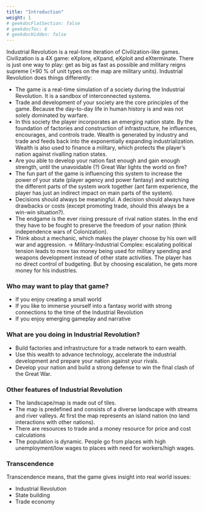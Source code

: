 ```yaml
---
title: "Introduction"
weight: 1
# geekdocFlatSection: false
# geekdocToc: 6
# geekdocHidden: false
---
```


Industrial Revolution is a real-time iteration of Civilization-like games. Civilization is a 4X game: eXplore, eXpand, eXploit and eXterminate. There is just one way to play: get as big as fast as possible and military reigns supreme (+90 % of unit types on the map are military units). Industrial Revolution does things differently:
* The game is a real-time simulation of a society during the Industrial Revolution. It is a sandbox of interconnected systems.
* Trade and development of your society are the core principles of the game. Because the day-to-day life in human history is and was not solely dominated by warfare.
* In this society the player incorporates an emerging nation state. By the foundation of factories and construction of infrastructure, he influences, encourages, and controls trade. Wealth is generated by industry and trade and feeds back into the exponentially expanding industrialization. Wealth is also used to finance a military, which protects the player’s nation against rivalling nation states.
* Are you able to develop your nation fast enough and gain enough strength, until the unavoidable (?) Great War lights the world on fire?
* The fun part of the game is influencing this system to increase the power of your state (player agency and power fantasy) and watching the different parts of the system work together (ant farm experience, the player has just an indirect impact on main parts of the system).
* Decisions should always be meaningful. A decision should always have drawbacks or costs (except promoting trade, should this always be a win-win situation?).
* The endgame is the ever rising pressure of rival nation states. In the end they have to be fought to preserve the freedom of your nation (think independence wars of Colonization).
* Think about a mechanic, which makes the player choose by his own will war and aggression. -> Military-Industrial Complex: escalating political tension leads to more tax money being used for military spending and weapons development instead of other state activities. The player has no direct control of budgeting. But by choosing escalation, he gets more money for his industries.

### Who may want to play that game?
* If you enjoy creating a small world
* If you like to immerse yourself into a fantasy world with strong connections to the time of the Industrial Revolution
* If you enjoy emerging gameplay and narrative

### What are you doing in Industrial Revolution?
* Build factories and infrastructure for a trade network to earn wealth.
* Use this wealth to advance technology, accelerate the industrial development and prepare your nation against your rivals.
* Develop your nation and build a strong defense to win the final clash of the Great War.

### Other features of Industrial Revolution
* The landscape/map is made out of tiles.
* The map is predefined and consists of a diverse landscape with streams and river valleys. At first the map represents an island nation (no land interactions with other nations).
* There are resources to trade and a money resource for price and cost calculations
* The population is dynamic. People go from places with high unemployment/low wages to places with need for workers/high wages.

### Transcendence
Transcendence means, that the game gives insight into real world issues:
* Industrial Revolution
* State building
* Trade economy
